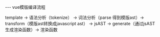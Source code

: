 --- vue模版编译流程

template -> 语法分析（tokenize） -> 词法分析（parse 得到模版ast）-> transform（模版ast转换成javascript ast）
-> jsAST -> generate（通过jsAST生成渲染函数）-> 渲染函数